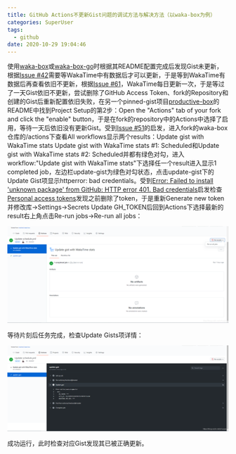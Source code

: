 ```yaml
---
title: GitHub Actions不更新Gist问题的调试方法与解决方法（以waka-box为例）
categories: SuperUser
tags:
  - github
date: 2020-10-29 19:04:46
---
```


使用[waka-box](https://github.com/matchai/waka-box)或[waka-box-go](https://github.com/YouEclipse/waka-box-go)时根据其README配置完成后发现Gist未更新，根据[Issue #42](https://github.com/matchai/waka-box/issues/42)需要等WakaTime中有数据后才可以更新，于是等到WakaTime有数据后再查看依旧不更新，根据[Issue #61](https://github.com/matchai/waka-box/issues/61)，WakaTime每日更新一次，于是等过了一天Gist依旧不更新，尝试删除了GitHub Access Token、fork的Repository和创建的Gist后重新配置依旧失败，在另一个pinned-gist项目[productive-box](https://github.com/maxam2017/productive-box)的README中找到Project Setup的第2步：Open the "Actions" tab of your fork and click the "enable" button，于是在fork的repository中的Actions中选择了启用，等待一天后依旧没有更新Gist。受到[Issue #51](https://github.com/matchai/waka-box/issues/51)的启发，进入fork的waka-box仓库的/actions下查看All workflows显示两个results：Update gist with WakaTime stats Update gist with WakaTime stats #1: Scheduled和Update gist with WakaTime stats #2: Scheduled并都有绿色对勾，进入workflow:"Update gist with WakaTime stats"下选择任一个result进入显示1 completed job，左边栏update-gist为绿色对勾状态，点击update-gist下的Update Gist项显示httperror: bad credentials。受到[Error: Failed to install 'unknown package' from GitHub: HTTP error 401. Bad credentials](https://blog.csdn.net/qq_22884761/article/details/102769390)启发检查[Personal access tokens](https://github.com/settings/tokens)发现之前删除了token，于是重新Generate new token并修改库->Settings->Secrets Update GH_TOKEN后回到Actions下选择最新的result右上角点击Re-run jobs->Re-run all jobs：

![img](2020-10/20201029190306206.png)

等待片刻后任务完成，检查Update Gists项详情：

![img](2020-10/2020102919033828.png)

成功运行，此时检查对应Gist发现其已被正确更新。
